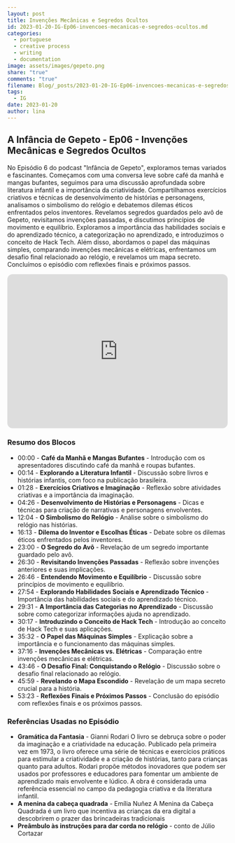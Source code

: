 ```yaml
---
layout: post
title: Invenções Mecânicas e Segredos Ocultos
id: 2023-01-20-IG-Ep06-invencoes-mecanicas-e-segredos-ocultos.md
categories:
  - portuguese
  - creative process
  - writing
  - documentation
image: assets/images/gepeto.png
share: "true"
comments: "true"
filename: Blog/_posts/2023-01-20-IG-Ep06-invencoes-mecanicas-e-segredos-ocultos.md
tags:
  - IG
date: 2023-01-20
author: lina
---
```

## A Infância de Gepeto - Ep06 - Invenções Mecânicas e Segredos Ocultos

No Episódio 6 do podcast "Infância de Gepeto", exploramos temas variados e fascinantes. Começamos com uma conversa leve sobre café da manhã e mangas bufantes, seguimos para uma discussão aprofundada sobre literatura infantil e a importância da criatividade. Compartilhamos exercícios criativos e técnicas de desenvolvimento de histórias e personagens, analisamos o simbolismo do relógio e debatemos dilemas éticos enfrentados pelos inventores. Revelamos segredos guardados pelo avô de Gepeto, revisitamos invenções passadas, e discutimos princípios de movimento e equilíbrio. Exploramos a importância das habilidades sociais e do aprendizado técnico, a categorização no aprendizado, e introduzimos o conceito de Hack Tech. Além disso, abordamos o papel das máquinas simples, comparando invenções mecânicas e elétricas, enfrentamos um desafio final relacionado ao relógio, e revelamos um mapa secreto. Concluímos o episódio com reflexões finais e próximos passos.


<iframe style="border-radius:12px" src="https://open.spotify.com/embed/episode/2C4asJMlnO2UTZ76ulqS1N?si=KxEMAkYGQm6gK37_00b3pg?utm_source=generator" width="100%" height="352" frameBorder="0" allowfullscreen="" allow="autoplay; clipboard-write; encrypted-media; fullscreen; picture-in-picture" loading="lazy"></iframe>

### Resumo dos Blocos
- 00:00 - **Café da Manhã e Mangas Bufantes** - Introdução com os apresentadores discutindo café da manhã e roupas bufantes.
- 00:14 - **Explorando a Literatura Infantil** - Discussão sobre livros e histórias infantis, com foco na publicação brasileira.
- 01:28 - **Exercícios Criativos e Imaginação** - Reflexão sobre atividades criativas e a importância da imaginação.
- 04:26 - **Desenvolvimento de Histórias e Personagens** - Dicas e técnicas para criação de narrativas e personagens envolventes.
- 12:04 - **O Simbolismo do Relógio** - Análise sobre o simbolismo do relógio nas histórias.
- 16:13 - **Dilema do Inventor e Escolhas Éticas** - Debate sobre os dilemas éticos enfrentados pelos inventores.
- 23:00 - **O Segredo do Avô** - Revelação de um segredo importante guardado pelo avô.
- 26:30 - **Revisitando Invenções Passadas** - Reflexão sobre invenções anteriores e suas implicações.
- 26:46 - **Entendendo Movimento e Equilíbrio** - Discussão sobre princípios de movimento e equilíbrio.
- 27:54 - **Explorando Habilidades Sociais e Aprendizado Técnico** - Importância das habilidades sociais e do aprendizado técnico.
- 29:31 - **A Importância das Categorias no Aprendizado** - Discussão sobre como categorizar informações ajuda no aprendizado.
- 30:17 - **Introduzindo o Conceito de Hack Tech** - Introdução ao conceito de Hack Tech e suas aplicações.
- 35:32 - **O Papel das Máquinas Simples** - Explicação sobre a importância e o funcionamento das máquinas simples.
- 37:16 - **Invenções Mecânicas vs. Elétricas** - Comparação entre invenções mecânicas e elétricas.
- 43:46 - **O Desafio Final: Conquistando o Relógio** - Discussão sobre o desafio final relacionado ao relógio.
- 45:59 - **Revelando o Mapa Escondido** - Revelação de um mapa secreto crucial para a história.
- 53:23 - **Reflexões Finais e Próximos Passos** - Conclusão do episódio com reflexões finais e os próximos passos.
### Referências Usadas no Episódio
- **Gramática da Fantasia** - Gianni Rodari 
	O livro se debruça sobre o poder da imaginação e a criatividade na educação. Publicado pela primeira vez em 1973, o livro oferece uma série de técnicas e exercícios práticos para estimular a criatividade e a criação de histórias, tanto para crianças quanto para adultos. Rodari propõe métodos inovadores que podem ser usados por professores e educadores para fomentar um ambiente de aprendizado mais envolvente e lúdico. A obra é considerada uma referência essencial no campo da pedagogia criativa e da literatura infantil.
- **A menina da cabeça quadrada** - Emília Nuñez
	A Menina da Cabeça Quadrada é um livro que incentiva as crianças da era digital a descobrirem o prazer das brincadeiras tradicionais
- **Preâmbulo às instruções para dar corda no relógio** - conto de Júlio Cortazar